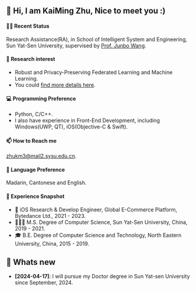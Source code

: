 ## 👋 Hi, I am KaiMing Zhu, Nice to meet you :)
#### 👨‍🔬 Recent Status
Research Assistance(RA), in School of Intelligent System and Engineering, Sun Yat-Sen University, supervised by [Prof. Junbo Wang](https://ise.sysu.edu.cn/teacher/teacher02/1364591.htm).

#### 🔬 Research interest
- Robust and Privacy-Preserving Federated Learning and Machine Learning. 
- You could [find more details here](https://www.researchgate.net/profile/Kaiming-Zhu).

#### 💻 Programming Preference
- Python, C/C++.
- I also have experience in Front-End Development, including Windows(UWP, QT), iOS(Objective-C & Swift).

#### 📫 How to Reach me
[zhukm3@mail2.sysu.edu.cn](mailto:zhukm3@mail2.sysu.edu.cn).

#### 💬 Language Preference
Madarin, Cantonese and English.

#### 📜 Experience Snapshot
- 🍎 iOS Research & Develop Engineer, Global E-Commerce Platform, Bytedance Ltd., 2021 - 2023.
- 👨🏻‍🎓 M.S. Degree of Computer Science, Sun Yat-Sen University, China, 2019 - 2021.
- 🎓 B.E. Degree of Computer Science and Technology, North Eastern University, China, 2015 - 2019.

## 📰 Whats new
- **[2024-04-17]**: I will pursue my Doctor degree in Sun Yat-sen University since September, 2024.

